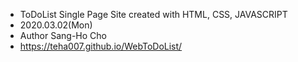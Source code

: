 - ToDoList Single Page Site created with HTML, CSS, JAVASCRIPT 
- 2020.03.02(Mon)
- Author Sang-Ho Cho
- https://teha007.github.io/WebToDoList/
